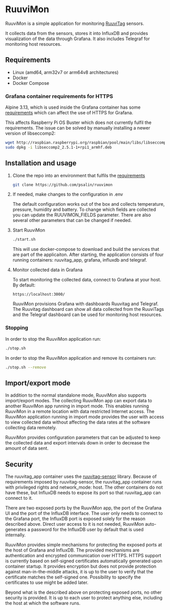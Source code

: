 # RuuviMon

RuuviMon is a simple application for monitoring [RuuviTag](https://ruuvi.com/ruuvitag/) sensors.

It collects data from the sensors, stores it into InfluxDB and provides visualization of the data through Grafana. It also includes Telegraf for monitoring host resources.

## Requirements

- Linux (amd64, arm32v7 or arm64v8 architectures)
- Docker
- Docker Compose

### Grafana container requirements for HTTPS

Alpine 3.13, which is used inside the Grafana container has some [requirements](https://wiki.alpinelinux.org/wiki/Release_Notes_for_Alpine_3.13.0#time64_requirements) which can affect the use of HTTPS for Grafana.

This affects Raspberry Pi OS Buster which does not currently fulfil the requirements. The issue can be solved by manually installing a newer version of libseccomp2:

```sh
wget http://raspbian.raspberrypi.org/raspbian/pool/main/libs/libseccomp/libseccomp2_2.5.1-1+rpi1_armhf.deb
sudo dpkg -i libseccomp2_2.5.1-1+rpi1_armhf.deb
```

## Installation and usage

1. Clone the repo into an environment that fulfils the [requirements](#Requirements)

    ```sh
    git clone https://github.com/psalin/ruuvimon
    ```

2. If needed, make changes to the configuration in .env

    The default configuration works out of the box and collects temperature, pressure, humidity and battery. To change which fields are collected you can update the RUUVIMON_FIELDS parameter. There are also several other parameters that can be changed if needed.

3. Start RuuviMon

    ```sh
    ./start.sh
    ```

    This will use docker-compose to download and build the services that are part of the applicaiton. After starting, the application consists of four running containers: ruuvitag_app, grafana, influxdb and telegraf.

4. Monitor collected data in Grafana

    To start monitoring the collected data, connect to Grafana at your host. By default:

    `https://localhost:3000/`

    RuuviMon provisions Grafana with dashboards Ruuvitag and Telegraf. The Ruuvitag dashboard can show all data collected from the RuuviTags and the Telegraf dashboard can be used for monitoring host resources.

### Stopping
In order to stop the RuuviMon application run:

```sh
./stop.sh
```

In order to stop the RuuviMon application and remove its containers run:

```sh
./stop.sh --remove
```


## Import/export mode

In addition to the normal standalone mode, RuuviMon also supports import/export modes. The collecting RuuviMon app can export data to another RuuviMon app running in import mode. This enables running RuuviMon in a remote location with data restricted Internet access. The RuuviMon application running in import mode provides the user with access to view collected data without affecting the data rates at the software collecting data remotely.

RuuviMon provides configuration parameters that can be adjusted to keep the collected data and export intervals down in order to decrease the amount of data sent.

## Security

The ruuvitag_app container uses the [ruuvitag-sensor](https://github.com/ttu/ruuvitag-sensor) library. Because of requirements imposed by ruuvitag-sensor, the ruuvitag_app container runs with privileged rights and network_mode: host. The other containers do not have these, but InfluxDB needs to expose its port so that ruuvitag_app can connect to it.

There are two exposed ports by the RuuviMon app, the port of the Grafana UI and the port of the InfluxDB interface. The user only needs to connect to the Grafana port, the InfluxDB port is exposed solely for the reason described above. Direct user access to it is not needed, RuuviMon auto-generates a password for the InfluxDB user by default that is used internally.

RuuviMon provides simple mechanisms for protecting the exposed ports at the host of Grafana and InfluxDB. The provided mechanisms are authentication and encrypted communication over HTTPS. HTTPS support is currently based on self-signed certificates automatically generated upon container startup. It provides encryption but does not provide protection against man-in-the-middle attacks, it is up to the user to verify that the certificate matches the self-signed one. Possibility to specify the certificates to use might be added later.

Beyond what is the described above on protecting exposed ports, no other security is provided. It is up to each user to protect anything else, including the host at which the software runs.
